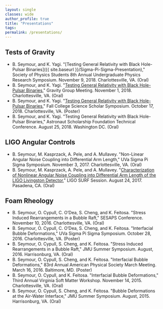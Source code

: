 ```yaml
---
layout: single
classes: wide
author_profile: true
title: "Presentations"
tags:
permalink: /presentations/
---
```

## Tests of Gravity

*  B. Seymour, and K. Yagi. "[Testing General Relativity with Black Hole-Pulsar Binaries]({{ site.baseurl }}/Sigma-Pi-Sigma-Presentation)," Society of Physics Students 8th Annual Undergraduate Physics Research Symposium. November 9, 2018. Charlottesville, VA. (Oral)
*  B. Seymour, and K. Yagi. "[Testing General Relativity with Black Hole-Pulsar Binaries]({{site.baseurl}}/Gravity-Group-Meeting)," Gravity Group Meeting. November 1, 2018. Charlottesville, VA. (Oral)
*  B. Seymour, and K. Yagi. "[Testing General Relativity with Black Hole-Pulsar Binaries]({{site.baseurl}}/CSS-Poster)," Fall College Science Scholar Symposium. October 17, 2018. Charlottesville, VA. (Poster)
*  B. Seymour, and K. Yagi. "Testing General Relativity with Black Hole-Pulsar Binaries," Astronaut Scholarship Foundation Technical Conference. August 25, 2018. Washington DC. (Oral)

## LIGO Angular Controls  
* B. Seymour, M. Kasprzack, A. Pele, and A. Mullavey. "Non-Linear Angular Noise Coupling into Differential Arm Length," UVa Sigma Pi Sigma Symposium. November 3, 2017. Charlottesville, VA. (Oral)
*  B. Seymour, M. Kasprzack, A. Pele, and A. Mullavey. "[Characterization of Nonlinear Angular Noise Coupling into Differential Arm Length of the LIGO Livingston Detector]({{site.baseurl}}/LIGO-Final-Presentation)," LIGO SURF Session. August 24, 2017. Pasadena, CA. (Oral)

## Foam Rheology
*  B. Seymour, O. Cypull, C. O’Dea, S. Cheng, and K. Feitosa. "Stress Induced Rearrangements in a Bubble Raft," SESAPS Conference. November 10, 2016. Charlottesville, VA. (Oral)
*  B. Seymour, O. Cypull, C. O’Dea, S. Cheng, and K. Feitosa. "Interfacial Bubble Deformations," UVa Sigma Pi Sigma Symposium. October 28, 2016. Charlottesville, VA. (Poster)
*  B. Seymour, O. Cypull, S. Cheng, and K. Feitosa. "Stress Induced Rearrangements in a Bubble Raft," JMU Summer Symposium. August, 2016. Harrisonburg, VA. (Oral)
*  B. Seymour, O. Cypull, S. Cheng, and K. Feitosa. "Interfacial Bubble Deformations," 83rd Annual American Physical Society March Meeting. March 16, 2016. Baltimore, MD. (Poster)
*  B. Seymour, O. Cypull, and K. Feitosa. "Interfacial Bubble Deformations," Third Annual Virginia Soft Matter Workshop. November 14, 2015. Charlottesville, VA. (Oral)
*  B. Seymour, O. Cypull, S. Cheng, and K. Feitosa. "Bubble Deformations at the Air-Water Interface," JMU Summer Symposium. August, 2015. Harrisonburg, VA. (Oral)
